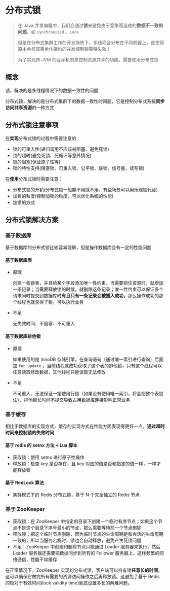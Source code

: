 # 分布式锁

> 在 Java 并发编程中，我们会通过**锁**来避免由于竞争而造成的**数据不一致的问题**，如 `synchronized` 、`Lock`
>
> 但是在分布式集群工作的开发场景下，多线程会分布在不同机器上，这使得原本单机部署单体架构的并发控制锁策略失效！
>
> 为了实现跨 JVM 的互斥机制来控制资源共享的功能，需要使用分布式锁

## 概念

锁，解决的是多线程情况下的数据一致性的问题

分布式锁，解决的是分布式集群下的数据一致性的问题，它是控制分布式系统**同步访问共享资源**的一种方式



## 分布式锁注意事项

在**实现**分布式锁的过程中需要注意的：

- 锁的可重入性(递归调用不应该被阻塞、避免死锁)
- 锁的超时(避免死锁、死循环等意外情况)
- 锁的阻塞(保证原子性等)
- 锁的特性支持(阻塞锁、可重入锁、公平锁、联锁、信号量、读写锁)

在**使用**分布式锁时需要注意：

- 分布式锁的开销(分布式锁一般能不用就不用，有些场景可以用乐观锁代替)
- 加锁的粒度(控制加锁的粒度，可以优化系统的性能)
- 加锁的方式



## 分布式锁解决方案

### 基于数据库

基于数据库的分布式锁比较容易理解，但是操作数据库会有一定的性能问题

#### 基于数据库表

- 原理

  创建一张锁表，并且给某个字段添加唯一性约束。当需要锁住资源时，就增加一条记录；当需要释放锁的时候，就删除这条记录；唯一性约束可以保证多个请求同时提交到数据库时**有且只有一条记录会被插入成功**，那么操作成功的那个线程也就获得了锁，可以执行业务

- 不足

  无失效时间、不阻塞、不可重入

#### 基于数据库排他锁

- 原理

  如果使用的是 InnoDB 存储引擎，在查询语句（通过唯一索引进行查询）后面加 `for update` ，当前线程就成功获取了这个表的排他锁，只有这个线程可以任意读取修改数据，其他线程只能读取无法修改

- 不足

  不可重入、无法保证一定使用行锁（如果没有使用唯一索引，将会把整个表锁住）、排他锁长时间不提交导致占用数据库连接影响正常业务

### 基于缓存

相比于数据库的实现方式，缓存的实现方式在性能方面表现得更好一点。**通过超时时间来控制锁的失效时间**

#### 基于 redis 的 setnx 方法 + Lua 脚本

- 获取锁：使用 setnx 进行原子性操作
- 释放锁：检查 key 是否存在，且 key 对应的值是否和指定的值一样，一样才能释放锁

#### 基于 RedLock 算法

- 集群模式下的 Redis 分布式锁，基于 N 个完全独立的 Redis 节点

### 基于 ZooKeeper

- 获取锁：在 ZooKeeper 中指定的目录下创建一个临时有序节点；如果这个节点不是这个目录下序号最小的节点，那么需要等待前一个节点删除
- 释放锁：把这个临时节点删除，因为临时节点的生命周期是和会话的生命周期一致的，所以当服务宕机时，锁也会自动释放，避免产生死锁问题
- 不足：ZooKeeper 中创建和删除节点只能通过 Leader 服务器来执行，然后 Leader 服务器还需要把数据同步到所有的 Follower 服务器上，这样频繁的网络通信，性能不如缓存

在正常情况下，ZooKeeper 实现的分布式锁，客户端可以持有锁**任意长的时间**，这可以确保它做完所有需要的资源访问操作之后再释放锁。这避免了基于 Redis 的锁对于有效时间(lock validity time)到底设置多长的两难问题。
